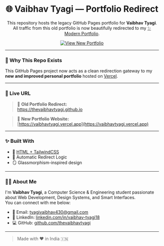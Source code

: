 <h1 align="center">🌐 Vaibhav Tyagi — Portfolio Redirect</h1>

<p align="center">
  This repository hosts the legacy GitHub Pages portfolio for <strong>Vaibhav Tyagi</strong>.<br />
  All traffic from this old portfolio is now beautifully redirected to my <a href="https://vaibhavtyagi.vercel.app" target="_blank">✨ Modern Portfolio</a>.
</p>

<p align="center">
  <a href="https://vaibhavtyagi.vercel.app" target="_blank">
    <img src="https://img.shields.io/badge/View%20New%20Portfolio-3b82f6?style=for-the-badge&logo=vercel&logoColor=white" alt="View New Portfolio" />
  </a>
</p>

---

### 🔁 Why This Repo Exists
This GitHub Pages project now acts as a clean redirection gateway to my **new and improved personal portfolio** hosted on [Vercel](https://vercel.com/).

---

### 📍 Live URL
> 🧭 **Old Portfolio Redirect:**  
> https://thevaibhavtyagi.github.io

> 🚀 **New Portfolio Website:**  
> [https://vaibhavtyagi.vercel.app](https://vaibhavtyagi.vercel.app)

---

### ✨ Built With
- 🔗 [HTML + TailwindCSS](https://tailwindcss.com/)
- 🔀 Automatic Redirect Logic
- 🪞 Glassmorphism-inspired design

---

### 🙋‍♂️ About Me
I'm **Vaibhav Tyagi**, a Computer Science & Engineering student passionate about Web Development, Design Systems, and Smart Interfaces.  
You can connect with me below:

- 📧 Email: tyagivaibhav430@gmail.com  
- 💼 LinkedIn: [linkedin.com/in/vaibhav-tyagi18](https://linkedin.com/in/vaibhav-tyagi18)  
- 💻 GitHub: [github.com/thevaibhavtyagi](https://github.com/thevaibhavtyagi)

---
> Made with ❤️ in India 🇮🇳
